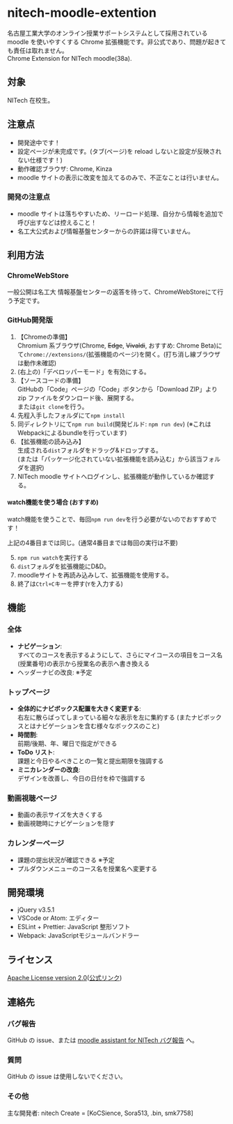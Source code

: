 # nitech-moodle-extention

名古屋工業大学のオンライン授業サポートシステムとして採用されている moodle を使いやすくする Chrome 拡張機能です。非公式であり、問題が起きても責任は取れません。<br>
Chrome Extension for NITech moodle(38a).

## 対象

NITech 在校生。

## 注意点

- 開発途中です！
- 設定ページが未完成です。(タブ(ページ)を reload しないと設定が反映されない仕様です！)
- 動作確認ブラウザ: Chrome, Kinza
- moodle サイトの表示に改変を加えてるのみで、不正なことは行いません。

### 開発の注意点

- moodle サイトは落ちやすいため、リーロード処理、自分から情報を追加で呼び出すなどは控えること！
- 名工大公式および情報基盤センターからの許諾は得ていません。

## 利用方法

### ChromeWebStore

一般公開は名工大 情報基盤センターの返答を待って、ChromeWebStoreにて行う予定です。

### GitHub開発版

1. 【Chromeの準備】<br>Chromium 系ブラウザ(Chrome, ~~Edge~~, ~~Vivaldi~~, おすすめ: Chrome Beta)にて`chrome://extensions/`(拡張機能のページ)を開く。(打ち消し線ブラウザは動作未確認)
2. (右上の)「デベロッパーモード」を有効にする。
3. 【ソースコードの準備】<br>GitHubの「Code」ページの「Code」ボタンから「Download ZIP」より zip ファイルをダウンロード後、展開する。<br>または`git clone`を行う。
4. 先程入手したフォルダにて`npm install`
5. 同ディレクトリにて`npm run build`(開発ビルド: `npm run dev`) (※これはWebpackによるbundleを行っています)
6. 【拡張機能の読み込み】<br>生成される`dist`フォルダをドラッグ&ドロップする。<br>(または「パッケージ化されていない拡張機能を読み込む」から該当フォルダを選択)
7. NITech moodle サイトへログインし、拡張機能が動作しているか確認する。

#### watch機能を使う場合 (おすすめ)

watch機能を使うことで、毎回`npm run dev`を行う必要がないのでおすすめです！

上記の4番目までは同じ。(通常4番目までは毎回の実行は不要)

5. `npm run watch`を実行する
6. `dist`フォルダを拡張機能にD&D。
7. moodleサイトを再読み込みして、拡張機能を使用する。
7. 終了は`Ctrl+C`キーを押す(`Y`を入力する)

## 機能

### 全体

- **ナビゲーション**: <br>すべてのコースを表示するようにして、さらにマイコースの項目をコース名(授業番号)の表示から授業名の表示へ書き換える
- ヘッダーナビの改良: ※予定

### トップページ

- **全体的にナビボックス配置を大きく変更する**: <br>右左に散らばってしまっている細々な表示を左に集約する (またナビボックスとはナビゲーションを含む様々なボックスのこと)
- **時間割**: <br>前期/後期、年、曜日で指定ができる
- **ToDo リスト**: <br>課題と今日やるべきことの一覧と提出期限を強調する
- **ミニカレンダーの改良**: <br>デザインを改善し、今日の日付を枠で強調する

### 動画視聴ページ

- 動画の表示サイズを大きくする
- 動画視聴時にナビゲーションを隠す

### カレンダーページ

- 課題の提出状況が確認できる ※予定
- プルダウンメニューのコース名を授業名へ変更する

## 開発環境

- jQuery v3.5.1
- VSCode or Atom: エディター
- ESLint + Prettier: JavaScript 整形ソフト
- Webpack: JavaScriptモジュールバンドラー

## ライセンス

[Apache License version 2.0](LICENSE)([公式リンク](http://www.apache.org/licenses/LICENSE-2.0))

## 連絡先

### バグ報告

GitHub の issue、または [moodle assistant for NITech バグ報告](http://nitech-create.com/forms/moodle-assistant/bug/) へ。

### 質問

GitHub の issue は使用しないでください。

### その他

主な開発者: nitech Create = [KoCSience, Sora513, .bin, smk7758]
